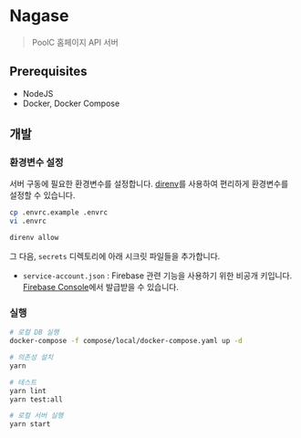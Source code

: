 # Nagase

> PoolC 홈페이지 API 서버

## Prerequisites

- NodeJS
- Docker, Docker Compose

## 개발

### 환경변수 설정

서버 구동에 필요한 환경변수를 설정합니다. [direnv](http://direnv.net)를 사용하여 편리하게 환경변수를 설정할 수 있습니다.

```sh
cp .envrc.example .envrc
vi .envrc

direnv allow
```

그 다음, `secrets` 디렉토리에 아래 시크릿 파일들을 추가합니다.

- `service-account.json` : Firebase 관련 기능을 사용하기 위한 비공개 키입니다. [Firebase Console](https://console.firebase.google.com)에서 발급받을 수 있습니다.

### 실행

```sh
# 로컬 DB 실행
docker-compose -f compose/local/docker-compose.yaml up -d

# 의존성 설치
yarn

# 테스트
yarn lint
yarn test:all

# 로컬 서버 실행
yarn start
```
